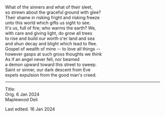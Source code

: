What of the sinners and what of their sleet,\
so strewn about the graceful ground with glee?\
Their shame in risking fright and risking freeze\
unto this world which gifts us sight to see.\
It's us, full of fire; who warms the earth? We,\
with care and giving light, do grow all trees\
to rise and build our worth o'er land and sea\
and shun decay and blight which lead to flee.\
Gospel of wealth of mine -- to love all things --\
however gasps at such gross thoughts we think\
As if an angel never fell, nor beamed\
a demon upward toward this street to sweep.\
Saint or sinner, our dark descent from Eve\
expels expulsion from the good man's creed.

-----

Title:\
Orig. 6 Jan 2024\
Maplewood Deli

Last edited. 16 Jan 2024